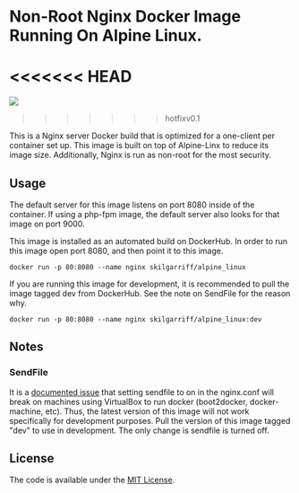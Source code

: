 # Non-Root Nginx Docker Image Running On Alpine Linux.
<<<<<<< HEAD
=======

[![](https://badge.imagelayers.io/skilgarriff/alpine_nginx:latest.svg)](https://imagelayers.io/?images=skilgarriff/alpine_nginx:latest 'Get your own badge on imagelayers.io')
>>>>>>> hotfixv0.1

This is a Nginx server Docker build that is optimized for a one-client per container set up. This image is built on top of Alpine-Linx to reduce its image size. Additionally, Nginx is run as non-root for the most security.

## Usage

The default server for this image listens on port 8080 inside of the container. If using a php-fpm image, the default server also looks for that image on port 9000.

This image is installed as an automated build on DockerHub. In order to run this image open port 8080, and then point it to this image.

    docker run -p 80:8080 --name nginx skilgarriff/alpine_linux

If you are running this image for development, it is recommended to pull the image tagged dev from DockerHub. See the note on SendFile for the reason why.

    docker run -p 80:8080 --name nginx skilgarriff/alpine_linux:dev

## Notes

### SendFile
It is a [documented issue](https://www.virtualbox.org/ticket/9069) that setting sendfile to on in the nginx.conf will break on machines using VirtualBox to run docker (boot2docker, docker-machine, etc). Thus, the latest version of this image will not work specifically for development purposes. Pull the version of this image tagged "dev" to use in development. The only change is sendfile is turned off.


## License

The code is available under the [MIT License](/LICENSE).
